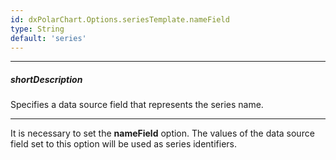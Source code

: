 ```yaml
---
id: dxPolarChart.Options.seriesTemplate.nameField
type: String
default: 'series'
---
```

---
##### shortDescription
Specifies a data source field that represents the series name.

---
It is necessary to set the **nameField** option. The values of the data source field set to this option will be used as series identifiers.